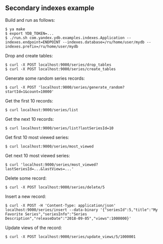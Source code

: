 Secondary indexes example
-------------------------

Build and run as follows:

    $ ya make
    $ export YDB_TOKEN=...
    $ ./run.sh com.yandex.ydb.examples.indexes.Application --indexes.endpoint=ENDPOINT --indexes.database=/ru/home/user/mydb --indexes.prefix=/ru/home/user/mydb

Drop and create tables:

    $ curl -X POST localhost:9000/series/drop_tables
    $ curl -X POST localhost:9000/series/create_tables

Generate some random series records:

    $ curl -X POST 'localhost:9000/series/generate_random?startId=1&count=10000'

Get the first 10 records:

    $ curl localhost:9000/series/list

Get the next 10 records:

    $ curl localhost:9000/series/list?lastSeriesId=10

Get first 10 most viewed series:

    $ curl localhost:9000/series/most_viewed

Get next 10 most viewed series:

    $ curl 'localhost:9000/series/most_viewed?lastSeriesId=...&lastViews=...'

Delete some record:

    $ curl -X POST localhost:9000/series/delete/5

Insert a new record:

    $ curl -X POST -H 'Content-Type: application/json' localhost:9000/series/insert --data-binary '{"seriesId":5,"title":"My Favorite Series","seriesInfo":"Series Description","releaseDate":"2018-09-05","views":1000000}'

Update views of the record:

    $ curl -X POST localhost:9000/series/update_views/5/1000001
